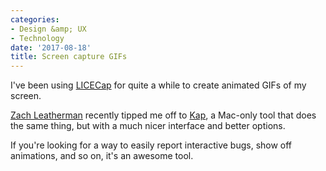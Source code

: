 ```yaml
---
categories:
- Design &amp; UX
- Technology
date: '2017-08-18'
title: Screen capture GIFs
---
```


I've been using <a href="https://www.cockos.com/licecap/">LICECap</a> for quite a while to create animated GIFs of my screen.

<a href="https://twitter.com/zachleat/status/885534152963088385">Zach Leatherman</a> recently tipped me off to <a href="https://getkap.co/">Kap</a>, a Mac-only tool that does the same thing, but with a much nicer interface and better options.

If you're looking for a way to easily report interactive bugs, show off animations, and so on, it's an awesome tool.
